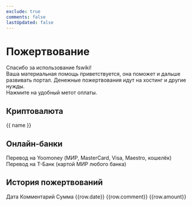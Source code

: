 ```yaml
---
exclude: true
comments: false
lastUpdated: false
---
```


# Пожертвование

Спасибо за использование fswiki!  
Ваша материальная помощь приветствуется, она поможет и дальше развивать портал.
Денежные пожертвования идут на хостинг и другие нужды.  
Нажмите на удобный метот оплаты.

## Криптовалюта

<n-space>
	<n-button 
	  v-for="[name, data] in wallets" 
	  :key="name" 
	  @click="showDonateCard(name)"
	>
	  <template #icon>
		<n-icon size="20" v-html="data.icon"></n-icon>
	  </template>
	  {{ name }}
	</n-button>
</n-space>

## Онлайн-банки
<n-space>
<n-button
    tag="a"
    href="https://yoomoney.ru/to/4100110338121082"
    target="_blank"
	class="clear_btn"
> 
<template #icon>
		<n-icon size="20"><svg width="36" height="26" viewBox="0 0 36 26" fill="none" xmlns="http://www.w3.org/2000/svg">
<path d="M22.9677 0C15.9275 0 10.2701 5.69531 10.2701 12.6563C10.2701 19.6746 15.9832 25.3125 22.966 25.3125C29.9489 25.3125 35.667 19.6172 35.667 12.6563C35.667 5.69531 29.9506 0 22.9677 0ZM22.9677 17.3737C20.3707 17.3737 18.236 15.2449 18.236 12.6563C18.236 10.0676 20.3707 7.93884 22.9677 7.93884C25.5648 7.93884 27.7003 10.0676 27.7003 12.6563C27.6421 15.2449 25.5648 17.3737 22.9677 17.3737Z" fill="#8B3FFD"/>
<path d="M10.2701 3.67676V22.0857H5.77125L0 3.67676H10.2701Z" fill="#8B3FFD"/>
</svg></n-icon>
	  </template>
	  Перевод на Yoomoney (МИР, MasterCard, Visa, Maestro, кошелёк)
</n-button>
<n-button
    @click="showTBANK()"
> 
<template #icon>
		<n-icon size="20"><svg width="32" height="31" viewBox="0 0 32 31" fill="none" xmlns="http://www.w3.org/2000/svg">
<path d="M0 0.103516H32V15.0937C32 19.2194 29.7991 23.032 26.2263 25.095L16.0001 31.0001L5.77375 25.095C2.2009 23.032 3.66761e-06 19.2194 3.66761e-06 15.0937L0 0.103516Z" fill="#FFDD2D"/>
<path fill-rule="evenodd" clip-rule="evenodd" d="M8.82758 7.82812V12.8021C9.50774 12.034 10.7444 11.5143 12.1584 11.5143H13.695V17.2965C13.695 18.8348 13.277 20.3411 12.6569 21.0818H19.3408C18.722 20.3403 18.305 18.8359 18.305 17.2995V11.5143H19.8416C21.2556 11.5143 22.4922 12.034 23.1724 12.8021V7.82812H8.82758Z" fill="#333333"/>
</svg></n-icon>
	  </template>
	  Перевод на Т-Банк (картой МИР любого банка)
</n-button>
</n-space>

## История пожертвований

<n-table>
  <thead>
	<tr>
	  <th style="width:10%;text-align:left;">Дата</th>
	  <th>Комментарий</th>
	  <th style="width:20%;text-align:right;">Сумма</th>
	</tr>
  </thead>
  <tbody>
	<tr v-for="row in history">
	  <td>{{row.date}}</td>
	  <td>{{row.comment}}</td>
	  <td style="text-align:right;">{{row.amount}}</td>
	</tr>
  </tbody>
</n-table>


<script setup>
  import { NTable, NFlex, NCollapse, NCollapseItem, NIcon, NButton, NSpace, useModal, NQrCode } from 'naive-ui'
  import {h} from 'vue'

  const modal = useModal()

  const history = [
	{date: '16.08.2024', comment: 'Крутой сайт с гайдами, много полезностей про культивацию. Закинул редакторам на кофе)', amount: '10.0 TON'}
  ]

  const wallets = new Map([
	['USDT(ERC20)', {addr: '0x88948D5e65bD2390bC978aB51b24471DC2B41074', icon: '<svg xmlns="http://www.w3.org/2000/svg" width="1em" height="1em" viewBox="0 0 32 32"><g fill="none" fill-rule="evenodd"><circle cx="16" cy="16" r="16" fill="#26a17b"/><path fill="#fff" d="M17.922 17.383v-.002c-.11.008-.677.042-1.942.042c-1.01 0-1.721-.03-1.971-.042v.003c-3.888-.171-6.79-.848-6.79-1.658s2.902-1.486 6.79-1.66v2.644c.254.018.982.061 1.988.061c1.207 0 1.812-.05 1.925-.06v-2.643c3.88.173 6.775.85 6.775 1.658c0 .81-2.895 1.485-6.775 1.657m0-3.59v-2.366h5.414V7.819H8.595v3.608h5.414v2.365c-4.4.202-7.709 1.074-7.709 2.118s3.309 1.915 7.709 2.118v7.582h3.913v-7.584c4.393-.202 7.694-1.073 7.694-2.116s-3.301-1.914-7.694-2.117"/></g></svg>'}],
	['USDT(TRC20)', {addr: 'TDHmNpwdTNJHcLgVc8DnGLCMpj9kRTgunG', icon: '<svg xmlns="http://www.w3.org/2000/svg" width="1em" height="1em" viewBox="0 0 32 32"><g fill="none" fill-rule="evenodd"><circle cx="16" cy="16" r="16" fill="#26a17b"/><path fill="#fff" d="M17.922 17.383v-.002c-.11.008-.677.042-1.942.042c-1.01 0-1.721-.03-1.971-.042v.003c-3.888-.171-6.79-.848-6.79-1.658s2.902-1.486 6.79-1.66v2.644c.254.018.982.061 1.988.061c1.207 0 1.812-.05 1.925-.06v-2.643c3.88.173 6.775.85 6.775 1.658c0 .81-2.895 1.485-6.775 1.657m0-3.59v-2.366h5.414V7.819H8.595v3.608h5.414v2.365c-4.4.202-7.709 1.074-7.709 2.118s3.309 1.915 7.709 2.118v7.582h3.913v-7.584c4.393-.202 7.694-1.073 7.694-2.116s-3.301-1.914-7.694-2.117"/></g></svg>'}],
	['BTC', {addr: 'bc1qusjl9g85j6pdp09zj5fcuj82qr6ddw8067338l', icon: '<svg xmlns="http://www.w3.org/2000/svg" width="1em" height="1em" viewBox="0 0 32 32"><g fill="none" fill-rule="evenodd"><circle cx="16" cy="16" r="16" fill="#f7931a"/><path fill="#fff" fill-rule="nonzero" d="M23.189 14.02c.314-2.096-1.283-3.223-3.465-3.975l.708-2.84l-1.728-.43l-.69 2.765c-.454-.114-.92-.22-1.385-.326l.695-2.783L15.596 6l-.708 2.839q-.565-.127-1.104-.26l.002-.009l-2.384-.595l-.46 1.846s1.283.294 1.256.312c.7.175.826.638.805 1.006l-.806 3.235q.073.017.18.057l-.183-.045l-1.13 4.532c-.086.212-.303.531-.793.41c.018.025-1.256-.313-1.256-.313l-.858 1.978l2.25.561c.418.105.828.215 1.231.318l-.715 2.872l1.727.43l.708-2.84q.707.19 1.378.357l-.706 2.828l1.728.43l.715-2.866c2.948.558 5.164.333 6.097-2.333c.752-2.146-.037-3.385-1.588-4.192c1.13-.26 1.98-1.003 2.207-2.538m-3.95 5.538c-.533 2.147-4.148.986-5.32.695l.95-3.805c1.172.293 4.929.872 4.37 3.11m.535-5.569c-.487 1.953-3.495.96-4.47.717l.86-3.45c.975.243 4.118.696 3.61 2.733"/></g></svg>'}],
	['ETH', {addr: '0x88948D5e65bD2390bC978aB51b24471DC2B41074', icon: '<svg xmlns="http://www.w3.org/2000/svg" width="1em" height="1em" viewBox="0 0 32 32"><g fill="none" fill-rule="evenodd"><circle cx="16" cy="16" r="16" fill="#627eea"/><g fill="#fff" fill-rule="nonzero"><path fill-opacity="0.602" d="M16.498 4v8.87l7.497 3.35z"/><path d="M16.498 4L9 16.22l7.498-3.35z"/><path fill-opacity="0.602" d="M16.498 21.968v6.027L24 17.616z"/><path d="M16.498 27.995v-6.028L9 17.616z"/><path fill-opacity="0.2" d="m16.498 20.573l7.497-4.353l-7.497-3.348z"/><path fill-opacity="0.602" d="m9 16.22l7.498 4.353v-7.701z"/></g></g></svg>'}],
	['LTC', {addr: 'ltc1q0t0mvmweytfnahj6jz08dj9u9cxvaf8ayjgg8p', icon: '<svg xmlns="http://www.w3.org/2000/svg" width="1em" height="1em" viewBox="0 0 32 32"><path fill="#315d9e" fill-rule="evenodd" d="M16 32C7.163 32 0 24.837 0 16S7.163 0 16 0s16 7.163 16 16s-7.163 16-16 16m-5.573-12.786L9.252 24h12.875L23 20.429h-7.722l.848-3.483l1.427-.571l.68-2.75l-1.41.571L18.342 8h-5.129l-2.081 8.429l-1.444.58L9 19.768z"/></svg>'}],
	['TON', {addr: 'UQDvsOT-iBitai6JKva2HMfNcbMlb03GUFCu__KREM-r8Xaa', icon: '<svg xmlns="http://www.w3.org/2000/svg" width="1em" height="1em" viewBox="0 0 24 24"><path fill="#0099eb" d="M12 0C5.373 0 0 5.373 0 12s5.373 12 12 12s12-5.373 12-12S18.627 0 12 0M7.902 6.697h8.196c1.505 0 2.462 1.628 1.705 2.94l-5.059 8.765a.86.86 0 0 1-1.488 0L6.199 9.637c-.758-1.314.197-2.94 1.703-2.94m4.844 1.496v7.58l1.102-2.128l2.656-4.756a.465.465 0 0 0-.408-.696zM7.9 8.195a.464.464 0 0 0-.408.694l2.658 4.754l1.102 2.13V8.195z"/></svg>'}],
  ]);

  const showDonateCard = (t) => {
	const {addr} = wallets.get(t)
	if (!addr)
	  return;
	const m = modal.create({
		title: `Поддержать fswiki.ru - ${t}`,
		preset: 'card',
		style: {
		  width: 'auto'
		},
		content: () =>
		  [h(
			NQrCode,
			{ value: addr, style:"box-sizing:initial;margin-bottom:10px;", size:200}
		  ), h('br'), addr],
	  })
  }

  const showTBANK = () => {
  const m = modal.create({
    title: `Поддержать fswiki.ru - Т-Банк`,
    preset: 'card',
    style: {
      width: 'auto',
    },
    content: () =>
      [
        h(NQrCode, {
          value: "https://www.tinkoff.ru/rm/r_UEEpipbOzX.bHLQdjiamD/LzRIp44450",
          style: "box-sizing:initial;margin-bottom:10px;",
          size: 200,
        }),
        h('br'),
        h('a', {
          href: "https://www.tinkoff.ru/rm/r_UEEpipbOzX.bHLQdjiamD/LzRIp44450",
          target: "_blank",
        }, "https://www.tinkoff.ru/rm/r_UEEpipbOzX.bHLQdjiamD/LzRIp44450"),
      ],
  });
};


</script>

<style scoped>
  table {
	display: table;
  }
.vp-doc th, .vp-doc td {
  border: 0;
}
.clear_btn {
	text-decoration: none;
	color: var(--n-text-color);
	font-weight: var(--n-font-weight)
}

</style>